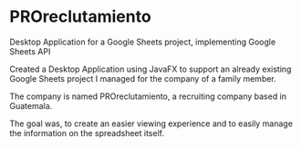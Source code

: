 # PROreclutamiento
Desktop Application for a Google Sheets project, implementing Google Sheets API

Created a Desktop Application using JavaFX to support an already existing Google Sheets project I managed for the company of a family member.

The company is named PROreclutamiento, a recruiting company based in Guatemala.

The goal was, to create an easier viewing experience and to easily manage the information on the spreadsheet itself.
